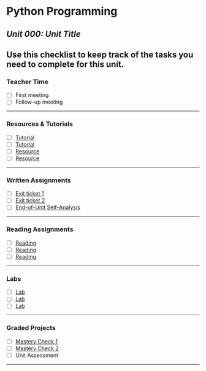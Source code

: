 # Python Programming  
## *Unit 000: Unit Title*

Use this checklist to keep track of the tasks you need to complete for this unit.    
---
### Teacher Time
- [ ] First meeting
- [ ] Follow-up meeting
---
### Resources & Tutorials 
- [ ] [Tutorial](url)
- [ ] [Tutorial](url)
- [ ] [Resource](url)
- [ ] [Resource](url)
---
### Written Assignments
- [ ] [Exit ticket 1](url)
- [ ] [Exit ticket 2](url)
- [ ] [End-of-Unit Self-Analysis](url)
---
### Reading Assignments
- [ ] [Reading](url)
- [ ] [Reading](url)
- [ ] [Reading](url)
---
### Labs
- [ ] [Lab](url)
- [ ] [Lab](url)
- [ ] [Lab](url)
---
### Graded Projects
- [ ] [Mastery Check 1](url)
- [ ] [Mastery Check 2](url)
- [ ] Unit Assessment
---
